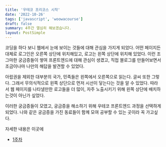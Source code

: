 ```yaml
---
title: '우테코 프리코스 시작'
date: '2022-10-26'
tags: ['javascript', 'woowacourse']
draft: false
summary: 4주간 열심히 해보겠습니다.
layout: PostSimple
---
```


코딩을 하다 보니 웹에서 눈에 보이는 것들에 대해 관심을 가지게 되었다. 어떤 페이지든 대체로 로그인은 오른쪽 상단에 위치해있고, 로고는 왼쪽 상단에 위치해 있었다. 이런 조그마한 궁금증들이 쌓여 프론트엔드에 대해 관심이 생겼고, 직접 블로그를 만들어보면서 조금이나마 나만의 해답을 발견할 수 있었다.

아랍권을 제외한 대부분의 국가, 민족들은 왼쪽에서 오른쪽으로 읽는다. 글씨 또한 그렇다. 그래서 무의식적으로 왼쪽 상단으로 먼저 시선이 닿는다는 것을 알 수 있었다. 따라서 웹 페이지를 나타낼만한 로고들을 더 많이, 자주 노출시키기 위해 왼쪽 상단에 배치하는것이 아닌가 싶었다.

이러한 궁금증들이 모였고, 궁금증을 해소하기 위해 우테코 프론트엔드 과정을 선택하게 되었다. 나와 같은 궁금증을 가진 동료들이 함께 모여 공부할 수 있는 곳이라 꼭 가고싶다.

자세한 내용은 이곳에

- [1주차](https://chanwoong1.github.io/blog/woowacourse/precourse_week1)
